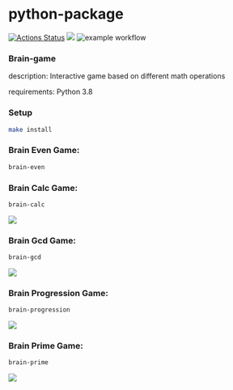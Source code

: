 # python-package

[![Actions Status](https://github.com/devdenh/python-project-lvl1/workflows/hexlet-check/badge.svg)](https://github.com/devdenh/python-project-lvl1/actions)
<a href="https://github.com/devdenh/python-project-lvl1"><img src="https://api.codeclimate.com/v1/badges/a99a88d28ad37a79dbf6/maintainability" /></a>
![example workflow](https://github.com/devdenh/python-project-lvl1/actions/workflows/makelint.yml/badge.svg)

### Brain-game
description: Interactive game based on different math operations 

requirements: Python 3.8

### Setup
```sh
make install
```

### Brain Even Game:
```sh
brain-even
```

<script id="asciicast-vVu6NABDpDTroGOeO8zwyNtqY" src="https://asciinema.org/a/vVu6NABDpDTroGOeO8zwyNtqY.js" async></script>

### Brain Calc Game:
```sh
brain-calc
```

<a href="https://asciinema.org/a/AJ4YKFve1NTcROWbyIPP2A394" target="_blank"><img src="https://asciinema.org/a/AJ4YKFve1NTcROWbyIPP2A394.svg" /></a>

### Brain Gcd Game:
```sh
brain-gcd
```

<a href="https://asciinema.org/a/6HF9zXf66bQ8iSHIqYUKbVImK" target="_blank"><img src="https://asciinema.org/a/6HF9zXf66bQ8iSHIqYUKbVImK.svg" /></a>

### Brain Progression Game:
```sh
brain-progression
```

<a href="https://asciinema.org/a/HTk3bAKr1hodmtX5XXgkmSAHh" target="_blank"><img src="https://asciinema.org/a/HTk3bAKr1hodmtX5XXgkmSAHh.svg" /></a>

### Brain Prime Game:
```sh
brain-prime
```

<a href="https://asciinema.org/a/ywjsSuZk3Xl6McUeMfMsLWBKc" target="_blank"><img src="https://asciinema.org/a/ywjsSuZk3Xl6McUeMfMsLWBKc.svg" /></a>
